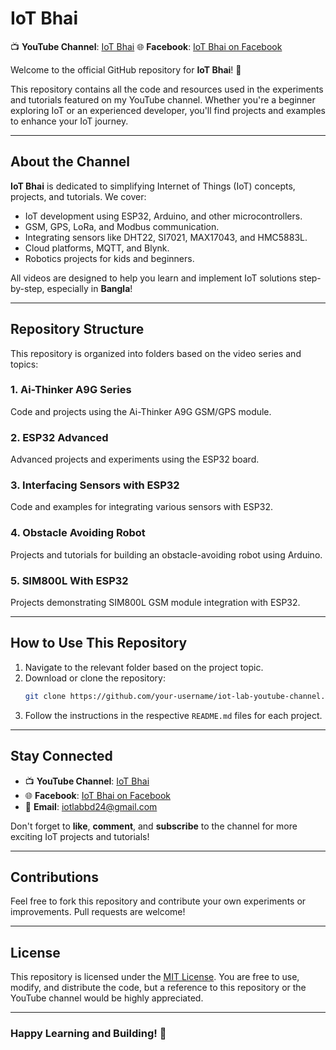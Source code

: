 # IoT Bhai 

📺 **YouTube Channel**: [IoT Bhai](https://www.youtube.com/@iotbhai)
🌐 **Facebook**: [IoT Bhai on Facebook](https://www.facebook.com/share/127pjEp7Fuh/)

Welcome to the official GitHub repository for **IoT Bhai**! 🎉

This repository contains all the code and resources used in the experiments and tutorials featured on my YouTube channel. Whether you're a beginner exploring IoT or an experienced developer, you'll find projects and examples to enhance your IoT journey.

---

## About the Channel
**IoT Bhai** is dedicated to simplifying Internet of Things (IoT) concepts, projects, and tutorials. We cover:

- IoT development using ESP32, Arduino, and other microcontrollers.
- GSM, GPS, LoRa, and Modbus communication.
- Integrating sensors like DHT22, SI7021, MAX17043, and HMC5883L.
- Cloud platforms, MQTT, and Blynk.
- Robotics projects for kids and beginners.

All videos are designed to help you learn and implement IoT solutions step-by-step, especially in **Bangla**!

---

## Repository Structure
This repository is organized into folders based on the video series and topics:

### **1. Ai-Thinker A9G Series**
Code and projects using the Ai-Thinker A9G GSM/GPS module.

### **2. ESP32 Advanced**
Advanced projects and experiments using the ESP32 board.

### **3. Interfacing Sensors with ESP32**
Code and examples for integrating various sensors with ESP32.

### **4. Obstacle Avoiding Robot**
Projects and tutorials for building an obstacle-avoiding robot using Arduino.

### **5. SIM800L With ESP32**
Projects demonstrating SIM800L GSM module integration with ESP32.

---

## How to Use This Repository
1. Navigate to the relevant folder based on the project topic.
2. Download or clone the repository:
   ```bash
   git clone https://github.com/your-username/iot-lab-youtube-channel.git
   ```
3. Follow the instructions in the respective `README.md` files for each project.

---

## Stay Connected
- 📺 **YouTube Channel**: [IoT Bhai](https://www.youtube.com/@iotbhai)
- 🌐 **Facebook**: [IoT Bhai on Facebook](https://www.facebook.com/share/127pjEp7Fuh/)
- 📧 **Email**: iotlabbd24@gmail.com

Don't forget to **like**, **comment**, and **subscribe** to the channel for more exciting IoT projects and tutorials!

---

## Contributions
Feel free to fork this repository and contribute your own experiments or improvements. Pull requests are welcome!

---

## License
This repository is licensed under the [MIT License](LICENSE). You are free to use, modify, and distribute the code, but a reference to this repository or the YouTube channel would be highly appreciated.

---

### Happy Learning and Building! 🚀

